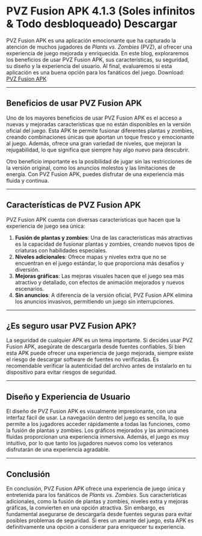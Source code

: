 # PVZ Fusion APK 4.1.3 (Soles infinitos & Todo desbloqueado) Descargar 

PVZ Fusion APK es una aplicación emocionante que ha capturado la atención de muchos jugadores de *Plants vs. Zombies* (PVZ), al ofrecer una experiencia de juego mejorada y enriquecida. En este blog, exploraremos los beneficios de usar PVZ Fusion APK, sus características, su seguridad, su diseño y la experiencia del usuario. Al final, evaluaremos si esta aplicación es una buena opción para los fanáticos del juego.
Download: [PVZ Fusion APK](https://tinyurl.com/2vhha9ew)

---

## **Beneficios de usar PVZ Fusion APK**

Uno de los mayores beneficios de usar PVZ Fusion APK es el acceso a nuevas y mejoradas características que no están disponibles en la versión oficial del juego. Esta APK te permite fusionar diferentes plantas y zombies, creando combinaciones únicas que aportan un toque fresco y emocionante al juego. Además, ofrece una gran variedad de niveles, que mejoran la rejugabilidad, lo que significa que siempre hay algo nuevo para descubrir.

Otro beneficio importante es la posibilidad de jugar sin las restricciones de la versión original, como los anuncios molestos y las limitaciones de energía. Con PVZ Fusion APK, puedes disfrutar de una experiencia más fluida y continua.

---

## **Características de PVZ Fusion APK**

PVZ Fusion APK cuenta con diversas características que hacen que la experiencia de juego sea única:

1. **Fusión de plantas y zombies**: Una de las características más atractivas es la capacidad de fusionar plantas y zombies, creando nuevos tipos de criaturas con habilidades especiales.
2. **Niveles adicionales**: Ofrece mapas y niveles extra que no se encuentran en el juego estándar, lo que proporciona más desafíos y diversión.
3. **Mejoras gráficas**: Las mejoras visuales hacen que el juego sea más atractivo y detallado, con efectos de animación mejorados y nuevos escenarios.
4. **Sin anuncios**: A diferencia de la versión oficial, PVZ Fusion APK elimina los anuncios invasivos, permitiendo un juego sin interrupciones.

---

## **¿Es seguro usar PVZ Fusion APK?**

La seguridad de cualquier APK es un tema importante. Si decides usar PVZ Fusion APK, asegúrate de descargarla desde fuentes confiables. Si bien esta APK puede ofrecer una experiencia de juego mejorada, siempre existe el riesgo de descargar software de fuentes no verificadas. Es recomendable verificar la autenticidad del archivo antes de instalarlo en tu dispositivo para evitar riesgos de seguridad.

---

## **Diseño y Experiencia de Usuario**

El diseño de PVZ Fusion APK es visualmente impresionante, con una interfaz fácil de usar. La navegación dentro del juego es sencilla, lo que permite a los jugadores acceder rápidamente a todas las funciones, como la fusión de plantas y zombies. Los gráficos mejorados y las animaciones fluidas proporcionan una experiencia inmersiva. Además, el juego es muy intuitivo, por lo que tanto los jugadores nuevos como los veteranos disfrutarán de una experiencia agradable.

---

## **Conclusión**

En conclusión, PVZ Fusion APK ofrece una experiencia de juego única y entretenida para los fanáticos de *Plants vs. Zombies*. Sus características adicionales, como la fusión de plantas y zombies, niveles extra y mejoras gráficas, la convierten en una opción atractiva. Sin embargo, es fundamental asegurarse de descargarla desde fuentes seguras para evitar posibles problemas de seguridad. Si eres un amante del juego, esta APK es definitivamente una opción a considerar para enriquecer tu experiencia.
